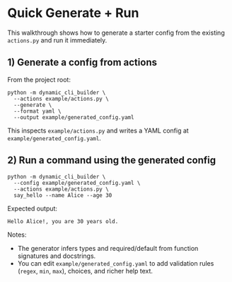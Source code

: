 # Quick Generate + Run

This walkthrough shows how to generate a starter config from the existing `actions.py` and run it immediately.

## 1) Generate a config from actions

From the project root:

```
python -m dynamic_cli_builder \
  --actions example/actions.py \
  --generate \
  --format yaml \
  --output example/generated_config.yaml
```

This inspects `example/actions.py` and writes a YAML config at `example/generated_config.yaml`.

## 2) Run a command using the generated config

```
python -m dynamic_cli_builder \
  --config example/generated_config.yaml \
  --actions example/actions.py \
  say_hello --name Alice --age 30
```

Expected output:

```
Hello Alice!, you are 30 years old.
```

Notes:
- The generator infers types and required/default from function signatures and docstrings.
- You can edit `example/generated_config.yaml` to add validation rules (`regex`, `min`, `max`), choices, and richer help text.
